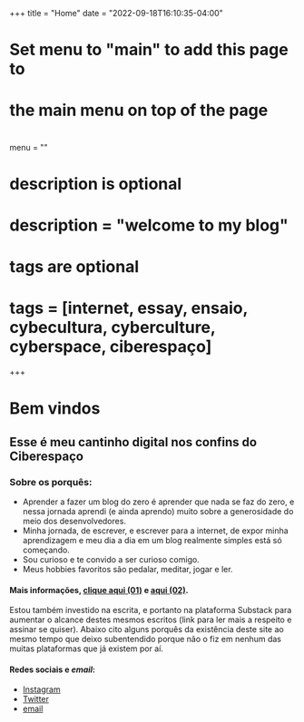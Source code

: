 +++
title = "Home"
date = "2022-09-18T16:10:35-04:00"

#
# Set menu to "main" to add this page to
# the main menu on top of the page
#
menu = ""

#
# description is optional
#
# description = "welcome to my blog"

#
# tags are optional
#
# tags = [internet, essay, ensaio, cybecultura, cyberculture, cyberspace, ciberespaço]
+++
# Bem vindos 

## Esse é meu cantinho digital nos confins do Ciberespaço

### Sobre os porquês:

- Aprender a fazer um blog do zero é aprender que nada se faz do zero, e nessa jornada aprendi (e ainda aprendo) muito sobre a generosidade do meio dos desenvolvedores.
- Minha jornada, de escrever, e escrever para a internet, de expor minha aprendizagem e meu dia a dia em um blog realmente simples está só começando.
- Sou curioso e te convido a ser curioso comigo.
- Meus hobbies favoritos são pedalar, meditar, jogar e ler. 

#### Mais informações, [clique aqui (01)](../Postagens/sobre%20esse%20blog.md) e [aqui (02)](../Postagens/Um%20sopro%20fesco%20em%20um%20dia%20quente.md).

Estou também investido na escrita, e portanto na plataforma Substack para aumentar o alcance destes mesmos escritos (link para ler mais a respeito e assinar se quiser). Abaixo cito alguns porquês da existência deste site ao mesmo tempo que deixo subentendido porque não o fiz em nenhum das muitas plataformas que já existem por aí.

#### Redes sociais e *email*:

- [Instagram](https://www.instagram.com/w4lker____/) 
- [Twitter](https://twitter.com/www4lker) 
- [email](mailto:niilist@gmail.com)


